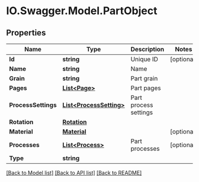 # IO.Swagger.Model.PartObject
## Properties

Name | Type | Description | Notes
------------ | ------------- | ------------- | -------------
**Id** | **string** | Unique ID | [optional] 
**Name** | **string** | Name | 
**Grain** | **string** | Part grain | 
**Pages** | [**List&lt;Page&gt;**](Page.md) | Part pages | 
**ProcessSettings** | [**List&lt;ProcessSetting&gt;**](ProcessSetting.md) | Part process settings | 
**Rotation** | [**Rotation**](Rotation.md) |  | 
**Material** | [**Material**](Material.md) |  | [optional] 
**Processes** | [**List&lt;Process&gt;**](Process.md) | Part processes | [optional] 
**Type** | **string** |  | 

[[Back to Model list]](../README.md#documentation-for-models) [[Back to API list]](../README.md#documentation-for-api-endpoints) [[Back to README]](../README.md)

